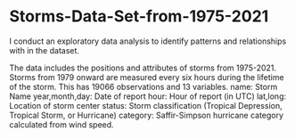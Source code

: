 # Storms-Data-Set-from-1975-2021

I conduct an exploratory data analysis to identify patterns and relationships with in the dataset.

The data includes the positions and attributes of storms from 1975-2021. Storms from 1979 onward are measured every six hours during the lifetime of the storm. This has 19066 observations and 13 variables.
name: Storm Name 
year,month,day: Date of report
hour: Hour of report (in UTC)
lat,long: Location of storm center
status: Storm classification (Tropical Depression, Tropical Storm, or Hurricane)
category: Saffir-Simpson hurricane category calculated from wind speed.

